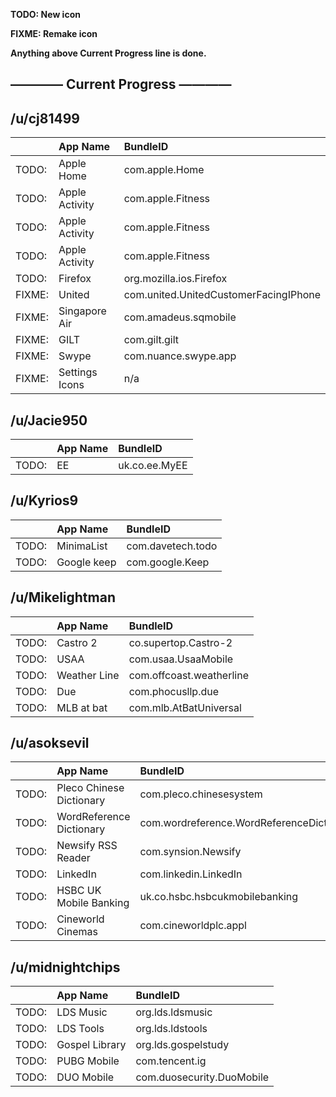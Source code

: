 **TODO: New icon**

**FIXME: Remake icon**

**Anything above Current Progress line is done.**

## ———— Current Progress ————

## /u/cj81499
|          | App Name       | BundleID                              |
| :------- | :------------- | :------------------------------------ |
| TODO:    | Apple Home     | com.apple.Home                        |
| TODO:    | Apple Activity | com.apple.Fitness                     |
| TODO:    | Apple Activity | com.apple.Fitness                     |
| TODO:    | Apple Activity | com.apple.Fitness                     |
| TODO:    | Firefox        | org.mozilla.ios.Firefox               |
| FIXME:   | United         | com.united.UnitedCustomerFacingIPhone |
| FIXME:   | Singapore Air  | com.amadeus.sqmobile                  |
| FIXME:   | GILT           | com.gilt.gilt                         |
| FIXME:   | Swype          | com.nuance.swype.app                  |
| FIXME:   | Settings Icons | n/a                                   |

## /u/Jacie950
|          | App Name | BundleID      |
| :------- | :------- | :------------ |
| TODO:    | EE       | uk.co.ee.MyEE |

## /u/Kyrios9
|          | App Name    | BundleID          |
| :------- | :---------- | :---------------- |
| TODO:    | MinimaList  | com.davetech.todo |
| TODO:    | Google keep | com.google.Keep   |

## /u/Mikelightman
|          | App Name     | BundleID                 |
| :------- | :----------- | :----------------------- |
| TODO:    | Castro 2     | co.supertop.Castro-2     |
| TODO:    | USAA         | com.usaa.UsaaMobile      |
| TODO:    | Weather Line | com.offcoast.weatherline |
| TODO:    | Due          | com.phocusllp.due        |
| TODO:    | MLB at bat   | com.mlb.AtBatUniversal   |

## /u/asoksevil
|          | App Name                 | BundleID                                  |
| :------- | :----------------------- | :---------------------------------------- |
| TODO:    | Pleco Chinese Dictionary | com.pleco.chinesesystem                   |
| TODO:    | WordReference Dictionary | com.wordreference.WordReferenceDictionary |
| TODO:    | Newsify RSS Reader       | com.synsion.Newsify                       |
| TODO:    | LinkedIn                 | com.linkedin.LinkedIn                     |
| TODO:    | HSBC UK Mobile Banking   | uk.co.hsbc.hsbcukmobilebanking            |
| TODO:    | Cineworld Cinemas        | com.cineworldplc.appl                     |

## /u/midnightchips
|          | App Name                 | BundleID                                  |
| :------- | :----------------------- | :---------------------------------------- |
| TODO:    | LDS Music                | org.lds.ldsmusic                          |
| TODO:    | LDS Tools                | org.lds.ldstools                          |
| TODO:    | Gospel Library           | org.lds.gospelstudy                       |
| TODO:    | PUBG Mobile              | com.tencent.ig                            |
| TODO:    | DUO Mobile               | com.duosecurity.DuoMobile                 |
